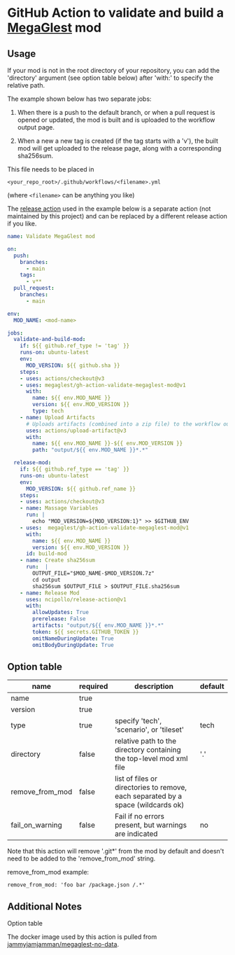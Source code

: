 # GitHub Action to validate and build a [MegaGlest](https://megaglest.org/) mod

## Usage

If your mod is not in the root directory of your repository, you can
add the 'directory' argument (see option table below) after 'with:' to
specify the relative path.

The example shown below has two separate jobs:

1. When there is a push to the default branch, or when a pull request is
opened or updated, the mod is built and is uploaded to the workflow output
page.

2. When a new a new tag is created (if the tag starts with a 'v'), the
built mod will get uploaded to the release page, along with a
corresponding sha256sum.

This file needs to be placed in

    <your_repo_root>/.github/workflows/<filename>.yml

(where `<filename>` can be anything you like)

The [release action](https://github.com/ncipollo/release-action) used
in the example below is a separate action (not maintained by this
project) and can be replaced by a different release action if you
like.

```yaml
name: Validate MegaGlest mod

on:
  push:
    branches:
      - main
    tags:
      - v**
  pull_request:
    branches:
      - main

env:
  MOD_NAME: <mod-name>

jobs:
  validate-and-build-mod:
    if: ${{ github.ref_type != 'tag' }}
    runs-on: ubuntu-latest
    env:
      MOD_VERSION: ${{ github.sha }}
    steps:
    - uses: actions/checkout@v3
    - uses: megaglest/gh-action-validate-megaglest-mod@v1
      with:
        name: ${{ env.MOD_NAME }}
        version: ${{ env.MOD_VERSION }}
        type: tech
    - name: Upload Artifacts
      # Uploads artifacts (combined into a zip file) to the workflow output page
      uses: actions/upload-artifact@v3
      with:
        name: ${{ env.MOD_NAME }}-${{ env.MOD_VERSION }}
        path: "output/${{ env.MOD_NAME }}*.*"

  release-mod:
    if: ${{ github.ref_type == 'tag' }}
    runs-on: ubuntu-latest
    env:
      MOD_VERSION: ${{ github.ref_name }}
    steps:
    - uses: actions/checkout@v3
    - name: Massage Variables
      run: |
        echo "MOD_VERSION=${MOD_VERSION:1}" >> $GITHUB_ENV
    - uses:  megaglest/gh-action-validate-megaglest-mod@v1
      with:
        name: ${{ env.MOD_NAME }}
        version: ${{ env.MOD_VERSION }}
      id: build-mod
    - name: Create sha256sum
      run:  |
        OUTPUT_FILE="$MOD_NAME-$MOD_VERSION.7z"
        cd output
        sha256sum $OUTPUT_FILE > $OUTPUT_FILE.sha256sum
    - name: Release Mod
      uses: ncipollo/release-action@v1
      with:
        allowUpdates: True
        prerelease: False
        artifacts: "output/${{ env.MOD_NAME }}*.*"
        token: ${{ secrets.GITHUB_TOKEN }}
        omitNameDuringUpdate: True
        omitBodyDuringUpdate: True
```

## Option table

| name | required | description | default |
|----------|--------|-------------|--------|
| name | true | | |
| version | true | | |
| type | true | specify 'tech', 'scenario', or 'tileset' | tech |
| directory | false | relative path to the directory containing the top-level mod xml file | '.' |
| remove_from_mod | false | list of files or directories to remove, each separated by a space (wildcards ok) | |
| fail_on_warning | false | Fail if no errors present, but warnings are indicated | no |

Note that this action will remove '.git*' from the mod by default
and doesn't need to be added to the 'remove_from_mod' string.

remove_from_mod example:

    remove_from_mod: 'foo bar /package.json /.*'

## Additional Notes

Option table

The docker image used by this action is pulled from
[jammyjamjamman/megaglest-no-data](https://hub.docker.com/repository/docker/jammyjamjamman/megaglest-no-data).
